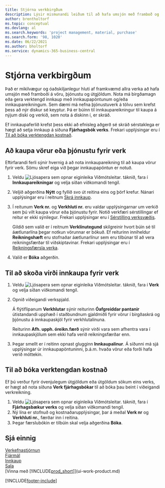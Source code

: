 ```yaml
---
title: Stjórna verkbirgðum
description: Lýsir mismunandi leiðum til að hafa umsjón með framboð og innkaupum á efni og þjónustu fyrir verk.
author: brentholtorf
ms.topic: conceptual
ms.devlang: al
ms.search.keywords: 'project management, material, purchase'
ms.search.form: '98, 1020'
ms.date: 06/22/2021
ms.author: bholtorf
ms.service: dynamics-365-business-central
---
```

# <a name="manage-job-supplies"></a>Stjórna verkbirgðum
Það er mikilvægur og óaðskiljanlegur hluti af framkvæmd allra verka að hafa umsjón með framboði á vöru, þjónustu og útgjöldum. Nota má birgðamagn eða gera verktengd innkaup með innkaupapöntunum og/eða innkaupareikningum. Sem dæmi má nefna þjónustuverk á tölvu sem krefst þess að nýr diskur sé keyptur. Þá er búinn til innkaupareikningur til kaupa á nýjum diski og verkið, sem nota á diskinn í, er skráð.

Ef innkaupaferlið krefst þess ekki að efnisleg aðgerð sé skráð sérstaklega er hægt að setja innkaup á síðuna **Fjárhagsbók verks**. Frekari upplýsingar eru í [Til að bóka verktengdan kostnað](projects-how-manage-project-supplies.md#to-post-a-job-related-expense).

## <a name="to-purchase-items-or-services-for-a-job"></a>Að kaupa vörur eða þjónustu fyrir verk
Eftirfarandi ferli sýnir hvernig á að nota innkaupareikning til að kaupa vörur fyrir verk. Sömu skref eiga við þegar innkaupapöntun er notuð.  

1. Veldu ![Ljósapera sem opnar eiginleika Viðmótsleitar.](media/ui-search/search_small.png "Segðu mér hvað þú vilt gera") táknið, fara í **Innkaupareikningar** og velja síðan viðkomandi tengil.  
2. Veljið aðgerðina **Nýtt** og fyllið svo út reitina eins og þörf krefur. Nánari upplýsingar eru í reitnum [Skrá innkaup](purchasing-how-record-purchases.md).
3. Í reitunum **Verk nr.** og **Verkhluti nr.** eru valdar upplýsingarnar um verkið sem þú vilt kaupa vörur eða þjónustu fyrir. Notið verkfæri sérstillingar ef reitur er ekki sýnilegur. Frekari upplýsingar eru í [Sérstilling verksvæðis](ui-personalization-user.md).

    Gildið sem valið er í reitnum **Verklínutegund** skilgreinir hvort búin sé til áætlunarlína þegar notkun vörunnar er bókuð. Ef reiturinn inniheldur **Reikningshæft** eru stofnaðar áætlunarlínur sem eru tilbúnar til að vera reikningsfærðar til viðskiptavinar. Frekari upplýsingar eru í [Reikningsfærsla verka](projects-how-invoice-jobs.md).
4. Valið er **Bóka** aðgerðin.

## <a name="to-view-the-value-of-purchases-for-a-job"></a>Til að skoða virði innkaupa fyrir verk
1. Veldu ![Ljósapera sem opnar eiginleika Viðmótsleitar.](media/ui-search/search_small.png "Segðu mér hvað þú vilt gera") táknið, fara í **Verk** og velja síðan viðkomandi tengil.
2. Opnið viðeigandi verkspjald.

    Á flýtiflipanum **Verkhlutar** sýnir reiturinn **Óafgreiddar pantanir** útistandandi upphæð í staðbundnum gjaldmiðli fyrir vörur í birgðaskrá og þjónustu á innkaupaskjöl fyrir verkhlutalínuna.  

    Reiturinn **Afh. upph. óreikn.færð** sýnir virði vara sem afhentra vara í innkaupaskjölum sem ekki hafa verið reikningsfærðar enn.  
3. Þegar smellt er í reitinn opnast glugginn **Innkaupalínur**. Á síðunni má sjá upplýsingar úr innkaupapöntuninni, þ.á.m. hvaða vörur eða forði hafa verið móttekin.

## <a name="to-post-a-job-related-expense"></a>Til að bóka verktengdan kostnað
Ef þú verður fyrir óvenjulegum útgjöldum eða útgöldum sökum eins verks, er hægt að nota síðuna **Verk fjárhagsbókar** til að bóka þau beint í viðeigandi verkreikning.

1. Veldu ![Ljósapera sem opnar eiginleika Viðmótsleitar.](media/ui-search/search_small.png "Segðu mér hvað þú vilt gera") táknið, fara í **Fjárhagsbækur verks** og velja síðan viðkomandi tengil.  
2. Ný lína er stofnuð og kostnaðarupplýsingar, þar á meðal **Verk nr** og **Verkhluti nr.**, færðar inn í reitina.  
3. Þegar færslubókin er tilbúin skal velja aðgerðina **Bóka**.

## <a name="see-also"></a>Sjá einnig
[Verkefnastjórnun](projects-manage-projects.md)  
[Fjármál](finance.md)  
[Innkaup](purchasing-manage-purchasing.md)         
[Sala](sales-manage-sales.md)      
[Vinna með [!INCLUDE[prod_short](includes/prod_short.md)]](ui-work-product.md)  


[!INCLUDE[footer-include](includes/footer-banner.md)]
